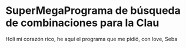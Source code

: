# SuperMegaPrograma de búsqueda de combinaciones para la Clau

Holi mi corazón rico, he aquí el programa que me pidió, con love, Seba